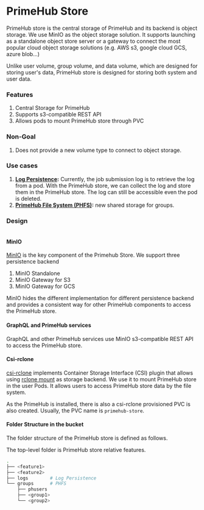 # PrimeHub Store

PrimeHub store is the central storage of PrimeHub and its backend is object storage. We use MinIO as the object storage solution. It supports launching as a standalone object store server or a gateway to connect the most popular cloud object storage solutions (e.g. AWS s3, google cloud GCS, azure blob...)

Unlike user volume, group volume, and data volume, which are designed for storing user's data, PrimeHub store is designed for storing both system and user data.

### Features

1. Central Storage for PrimeHub
2. Supports s3-compatible REST API
3. Allows pods to mount PrimeHub store through PVC

### Non-Goal

1. Does not provide a new volume type to connect to object storage.

### Use cases

1. [**Log Persistence**](log-persistence.md)**:** Currently, the job submission log is to retrieve the log from a pod. With the PrimeHub store, we can collect the log and store them in the PrimeHub store. The log can still be accessible even the pod is deleted.
2. [**PrimeHub File System (PHFS)**](primehub-file-system-phfs.md)**:** new shared storage for groups.

### Design

<figure><img src="../../../.gitbook/assets/primehub-store (1).png" alt=""><figcaption></figcaption></figure>

#### MinIO

[MinIO](https://min.io/) is the key component of the Primehub Store. We support three persistence backend

1. MinIO Standalone
2. MinIO Gateway for S3
3. MinIO Gateway for GCS

MinIO hides the different implementation for different persistence backend and provides a consistent way for other PrimeHub components to access the PrimeHub store.

#### GraphQL and PrimeHub services

GraphQL and other PrimeHub services use MinIO s3-compatible REST API to access the PrimeHub store.

#### Csi-rclone

[csi-rclone](https://github.com/wunderio/csi-rclone) implements Container Storage Interface (CSI) plugin that allows using [rclone mount](https://rclone.org/) as storage backend. We use it to mount PrimeHub store in the user Pods. It allows users to access PrimeHub store data by the file system.

As the PrimeHub is installed, there is also a csi-rclone provisioned PVC is also created. Usually, the PVC name is `primehub-store`.

#### Folder Structure in the bucket

The folder structure of the PrimeHub store is defined as follows.

The top-level folder is PrimeHub store relative features.

```bash
.
├── <feature1>
├── <feature2>
├── logs        # Log Persistence
└── groups      # PHFS
    ├── phusers
    ├── <group1>
    └── <group2>
```
